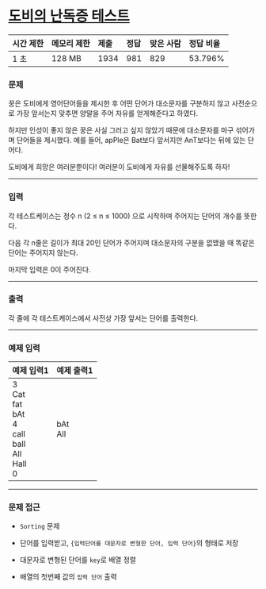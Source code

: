 # [도비의 난독증 테스트](https://www.acmicpc.net/problem/2204)

<div align = center>

| 시간 제한 | 메모리 제한 | 제출 | 정답 | 맞은 사람 | 정답 비율 |
| :-------- | :---------- | :--- | :--- | :-------- | :-------- |
| 1 초      | 128 MB      | 1934 | 981  | 829       | 53.796%   |

</div>

### 문제

꿍은 도비에게 영어단어들을 제시한 후 어떤 단어가 대소문자를 구분하지 않고 사전순으로 가장 앞서는지 맞추면 양말을 주어 자유를 얻게해준다고 하였다.

하지만 인성이 좋지 않은 꿍은 사실 그러고 싶지 않았기 때문에 대소문자를 마구 섞어가며 단어들을 제시했다. 예를 들어, apPle은 Bat보다 앞서지만 AnT보다는 뒤에 있는 단어다.

도비에게 희망은 여러분뿐이다! 여러분이 도비에게 자유를 선물해주도록 하자!

---

### 입력

각 테스트케이스는 정수 n (2 ≤ n ≤ 1000) 으로 시작하며 주어지는 단어의 개수를 뜻한다.

다음 각 n줄은 길이가 최대 20인 단어가 주어지며 대소문자의 구분을 없앴을 때 똑같은 단어는 주어지지 않는다.

마지막 입력은 0이 주어진다.

---

### 출력

각 줄에 각 테스트케이스에서 사전상 가장 앞서는 단어를 출력한다.

---

### 예제 입력

| 예제 입력1                                                               | 예제 출력1  |
| :----------------------------------------------------------------------- | :---------- |
| 3<br/>Cat<br/>fat<br/>bAt<br/>4<br/>call<br/>ball<br/>All<br/>Hall<br/>0 | bAt<br/>All |

---

### 문제 접근

  - `Sorting` 문제

  - 단어를 입력받고, `{입력단어를 대문자로 변형한 단어, 입력 단어}`의 형태로 저장

  - 대문자로 변형된 단어를 `key`로 배열 정렬

  - 배열의 첫번째 값의 `입력 단어` 출력